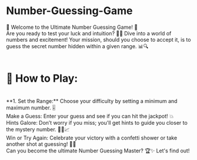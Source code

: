 # Number-Guessing-Game
🎲 Welcome to the Ultimate Number Guessing Game! 🎲
<br>
Are you ready to test your luck and intuition? 🤔✨ Dive into a world of numbers and excitement! Your mission, should you choose to accept it, is to guess the secret number hidden within a given range. 📊🔍
<br>
<br>
# 🔢 How to Play:
<br>
**1. Set the Range:** Choose your difficulty by setting a minimum and maximum number. 🎚️
<br>
Make a Guess: Enter your guess and see if you can hit the jackpot! 💥
<br>
Hints Galore: Don’t worry if you miss; you'll get hints to guide you closer to the mystery number. 🕵️‍♀️📈
<br>
Win or Try Again: Celebrate your victory with a confetti shower or take another shot at guessing! 🎉🔄
<br>
Can you become the ultimate Number Guessing Master? 🏆✨ Let's find out!
